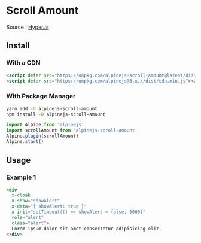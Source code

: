 # Scroll Amount

Source : [HyperJs](https://js.hyperui.dev/components/scroll-amount)

## Install

### With a CDN
```html
<script defer src="https://unpkg.com/alpinejs-scroll-amount@latest/dist/scroll-amount.min.js"></script>
<script defer src="https://unpkg.com/alpinejs@3.x.x/dist/cdn.min.js"></script>
```
### With Package Manager
```bash
yarn add -D alpinejs-scroll-amount
npm install -D alpinejs-scroll-amount
```
```js
import Alpine from 'alpinejs'
import scrollAmount from 'alpinejs-scroll-amount'
Alpine.plugin(scrollAmount)
Alpine.start()
```

## Usage
### Example 1
```html
<div
  x-cloak
  x-show="showAlert"
  x-data="{ showAlert: true }"
  x-init="setTimeout(() => showAlert = false, 5000)"
  role="alert"
  class="alert">
  Lorem ipsum dolor sit amet consectetur adipisicing elit.
</div>
```